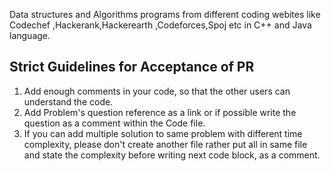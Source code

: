 Data structures and Algorithms programs from different coding webites like Codechef ,Hackerank,Hackerearth ,Codeforces,Spoj etc  in C++ and Java language. 

## Strict Guidelines for Acceptance of PR
1. Add enough comments in your code, so that the other users can understand the code.
2. Add Problem's question reference as a link or if possible write the question as a comment within the Code file.
3. If you can add multiple solution to same problem with different time complexity, please don't create another file rather put all in same file and state the complexity before writing next code block, as a comment.
